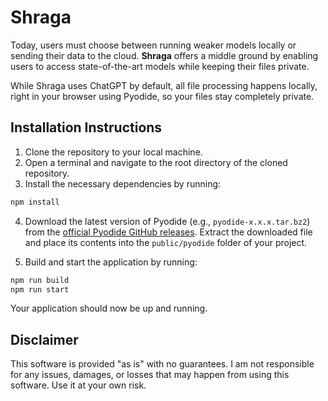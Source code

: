 # Shraga

Today, users must choose between running weaker models locally or sending their data to the cloud. **Shraga** offers a middle ground by enabling users to access state-of-the-art models while keeping their files private.

While Shraga uses ChatGPT by default, all file processing happens locally, right in your browser using Pyodide, so your files stay completely private.

## Installation Instructions

1. Clone the repository to your local machine.
2. Open a terminal and navigate to the root directory of the cloned repository.
3. Install the necessary dependencies by running:

```bash
npm install
```

4. Download the latest version of Pyodide (e.g., `pyodide-x.x.x.tar.bz2`) from the [official Pyodide GitHub releases](https://github.com/pyodide/pyodide/releases). Extract the downloaded file and place its contents into the `public/pyodide` folder of your project.

5. Build and start the application by running:

```bash
npm run build
npm run start
```

Your application should now be up and running.

## Disclaimer

This software is provided "as is" with no guarantees. I am not responsible for any issues, damages, or losses that may happen from using this software. Use it at your own risk.
